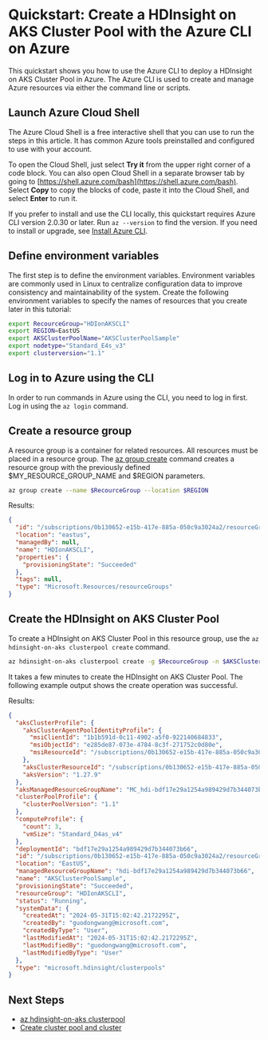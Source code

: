 

# Quickstart: Create a HDInsight on AKS Cluster Pool with the Azure CLI on Azure

This quickstart shows you how to use the Azure CLI to deploy a HDInsight on AKS Cluster Pool in Azure. The Azure CLI is used to create and manage Azure resources via either the command line or scripts.

## Launch Azure Cloud Shell

The Azure Cloud Shell is a free interactive shell that you can use to run the steps in this article. It has common Azure tools preinstalled and configured to use with your account. 

To open the Cloud Shell, just select **Try it** from the upper right corner of a code block. You can also open Cloud Shell in a separate browser tab by going to [https://shell.azure.com/bash](https://shell.azure.com/bash). Select **Copy** to copy the blocks of code, paste it into the Cloud Shell, and select **Enter** to run it.

If you prefer to install and use the CLI locally, this quickstart requires Azure CLI version 2.0.30 or later. Run `az --version` to find the version. If you need to install or upgrade, see [Install Azure CLI]( /cli/azure/install-azure-cli).

## Define environment variables

The first step is to define the environment variables. Environment variables are commonly used in Linux to centralize configuration data to improve consistency and maintainability of the system. Create the following environment variables to specify the names of resources that you create later in this tutorial:

```bash
export RecourceGroup="HDIonAKSCLI"
export REGION=EastUS
export AKSClusterPoolName="AKSClusterPoolSample"
export nodetype="Standard_E4s_v3"
export clusterversion="1.1"
```

## Log in to Azure using the CLI

In order to run commands in Azure using the CLI, you need to log in first. Log in using the `az login` command.

## Create a resource group

A resource group is a container for related resources. All resources must be placed in a resource group. The [az group create](/cli/azure/group) command creates a resource group with the previously defined $MY_RESOURCE_GROUP_NAME and $REGION parameters.

```bash
az group create --name $RecourceGroup --location $REGION
```

Results:

<!-- expected_similarity=0.3 -->
```json
{
  "id": "/subscriptions/0b130652-e15b-417e-885a-050c9a3024a2/resourceGroups/HDIonAKSCLI",
  "location": "eastus",
  "managedBy": null,
  "name": "HDIonAKSCLI",
  "properties": {
    "provisioningState": "Succeeded"
  },
  "tags": null,
  "type": "Microsoft.Resources/resourceGroups"
}
```

## Create the HDInsight on AKS Cluster Pool

To create a HDInsight on AKS Cluster Pool in this resource group, use the `az hdinsight-on-aks clusterpool create` command. 

```bash
az hdinsight-on-aks clusterpool create -g $RecourceGroup -n $AKSClusterPoolName -l $REGION --workernode-size $nodetype --version $clusterversion
```

It takes a few minutes to create the HDInsight on AKS Cluster Pool. The following example output shows the create operation was successful.

Results:
<!-- expected_similarity=0.3 -->
```json
{
  "aksClusterProfile": {
    "aksClusterAgentPoolIdentityProfile": {
      "msiClientId": "1b1b591d-0c11-4902-a5f0-922140684833",
      "msiObjectId": "e285de87-073e-4784-8c3f-271752c0d80e",
      "msiResourceId": "/subscriptions/0b130652-e15b-417e-885a-050c9a3024a2/resourcegroups/MC_hdi-bdf17e29a1254a989429d7b344073b66_AKSClusterPoolSample_eastus/providers/Microsoft.ManagedIdentity/userAssignedIdentities/AKSClusterPoolSample-agentpool"
    },
    "aksClusterResourceId": "/subscriptions/0b130652-e15b-417e-885a-050c9a3024a2/resourceGroups/hdi-bdf17e29a1254a989429d7b344073b66/providers/Microsoft.ContainerService/managedClusters/AKSClusterPoolSample",
    "aksVersion": "1.27.9"
  },
  "aksManagedResourceGroupName": "MC_hdi-bdf17e29a1254a989429d7b344073b66_AKSClusterPoolSample_eastus",
  "clusterPoolProfile": {
    "clusterPoolVersion": "1.1"
  },
  "computeProfile": {
    "count": 3,
    "vmSize": "Standard_D4as_v4"
  },
  "deploymentId": "bdf17e29a1254a989429d7b344073b66",
  "id": "/subscriptions/0b130652-e15b-417e-885a-050c9a3024a2/resourceGroups/HDIonAKSCLI/providers/Microsoft.HDInsight/clusterpools/AKSClusterPoolSample",
  "location": "EastUS",
  "managedResourceGroupName": "hdi-bdf17e29a1254a989429d7b344073b66",
  "name": "AKSClusterPoolSample",
  "provisioningState": "Succeeded",
  "resourceGroup": "HDIonAKSCLI",
  "status": "Running",
  "systemData": {
    "createdAt": "2024-05-31T15:02:42.2172295Z",
    "createdBy": "guodongwang@microsoft.com",
    "createdByType": "User",
    "lastModifiedAt": "2024-05-31T15:02:42.2172295Z",
    "lastModifiedBy": "guodongwang@microsoft.com",
    "lastModifiedByType": "User"
  },
  "type": "microsoft.hdinsight/clusterpools"
}
```

## Next Steps

* [az hdinsight-on-aks clusterpool](https://learn.microsoft.com/en-us/cli/azure/hdinsight-on-aks/clusterpool?view=azure-cli-latest)
* [Create cluster pool and cluster](https://learn.microsoft.com/en-us/azure/hdinsight-aks/quickstart-create-cluster)
